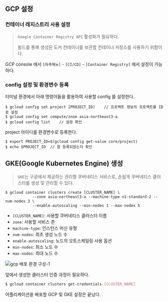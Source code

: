 ## GCP 설정



### 컨테이너 레지스트리 사용 설정

> `Google Container Registry API` 활성화가 필요하다.
>
> 빌드를 통해 생성된 도커 컨테이너를 보관할 컨테이너 저장소를 사용하기 위함이다.

GCP console 에서 `[좌측메뉴]` - `[CI/CD]` - `[Container Registry]` 에서 설정이 가능하다.



### config 설정 및 환경변수 등록

터미널 환경에서 아래 명령어들을 활용하여 사용할 config 를 설정한다.

```shell
$ gcloud config set project [PROJECT_ID]	// 프로젝트 정보의 프로젝트를 ID로 설정
$ gcloud config set compute/znoe asia-northeast3-a
$ gcloud config list 	// 설정 확인
```



project 아이디를 환경변수로 등록한다.

```shell
$ export PROJECT_ID=$(gcloud config get-value core/project)
$ echo $PROJECT_ID	// 잘 등록되었는지 확인
```



## GKE(Google Kubernetes Engine) 생성

> `GKE`는 구글에서 제공하는 관리형 쿠버네티스 서비스로, 손쉽게 쿠버네티스 클러스터를 생성 및 관리할 수 있다.

```shell
$ gcloud container clusters create [CLUSTER_NAME] \
			--zone asia-northeast3-a --machine-type n1-standard-2 --num-nodes 3 \
			--enable-autoscaling --min-nodes 1 --max-nodes 5
```

- `[CLUSTER_NAME]`:  사용할 쿠버네티스 클러스터 이름
- `zone`: 사용할 서비스 존
- `machine-type`: 인스턴스 머신 유형
- `num-nodes`: 최초 생성 노드 수
- `enable-autoscaling`: 노드의 오토스케일링 사용 옵션
- `min-nodes`: 최소 노드 수
- `max-nodes`: 최대 노드 수

![gcp 배포 환경 구성-1](https://user-images.githubusercontent.com/52652338/126029598-ecb59315-3e32-4de4-828e-0ece9aeb3b7f.PNG)



앞에서 생성한 클러스터 인증 과정이 필요하다.

```sh
$ gcloud container clusters get-credentials [CLUSTER_NAME]
```



어플리케이션을 배포할 GCP 및 GKE 설정은 끝났다.